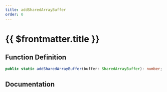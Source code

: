 ```yaml
---
title: addSharedArrayBuffer
order: 0
---
```


# {{ $frontmatter.title }}

## Function Definition

```ts
public static addSharedArrayBuffer(buffer: SharedArrayBuffer): number;
```

## Documentation

<!--@include: ./parts/addSharedArrayBuffer.md-->
